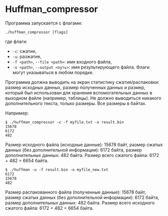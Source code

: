 # Huffman_compressor

Программа запускается с флагами:
```
./huffman_compressor [flags]
```
где флаги:
* `-c`: сжатие,
* `-u`: разжатие,
* `-f <path>`, `--file <path>`: имя входного файла,
* `-o <path>`, `--output <путь>`: имя результирующего файла.
Флаги могут указываться в любом порядке.

Программа должна выводить на экран статистику сжатия/распаковки: размер исходных данных, размер
полученных данных и размер, который был использован для хранения вспомогательных данных в выходном
файле (например, таблицы). Не должно выводиться никакого дополнительного текста, только размеры.
Все размеры в байтах.

Например:
```
$ ./huffman_compressor -c -f myfile.txt -o result.bin
15678
6172
482
```

Размер исходного файла (исходные данные): 15678 байт, размер сжатых данных (без дополнительной
информации): 6172 байта, размер дополнительных данных: 482 байта. Размер всего сжатого файла: 6172 +
482 = 6654 байта.

```
$ ./huffman -u -f result.bin -o myfile_new.txt
6172
15678
482
```

Размер распакованного файла (полученные данные): 15678 байт, размер сжатых данных (без 
дополнительной информации): 6172 байта, размер дополнительных данных: 482 байта. Размер всего
исходного сжатого файла: 6172 + 482 = 6654 байта.
